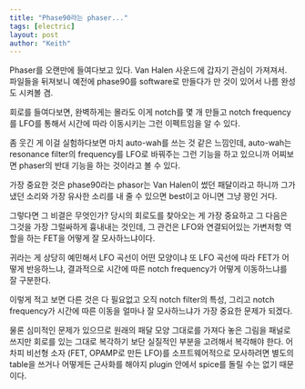 ```yaml
---
title: "Phase90라는 phaser..."
tags: [electric]
layout: post
author: "Keith"
---
```


Phaser를 오랜만에 들여다보고 있다. Van Halen 사운드에 갑자기 관심이 가져져서. 파일들을 뒤져보니 예전에 phase90를 software로 만들다가 만 것이 있어서 나름 완성도 시켜볼 겸.

회로를 들여다보면, 완벽하게는 몰라도 이게 notch를 몇 개 만들고 notch frequency를 LFO를 통해서 시간에 따라 이동시키는 그런 이펙트임을 알 수 있다. 

좀 웃긴 게 이걸 실험하다보면 마치 auto-wah를 쓰는 것 같은 느낌인데, auto-wah는 resonance filter의 frequency를 LFO로 바꿔주는 그런 기능을 하고 있으니까 어찌보면 phaser의 반대 기능을 하는 것이라고 볼 수 있다.

가장 중요한 것은 phase90라는 phasor는 Van Halen이 썼던 패달이라고 하니까 그가 냈던 소리와 가장 유사한 소리를 내 줄 수 있으면 best이고 아니면 그냥 꽝인 거다.

그렇다면 그 비결은 무엇인가? 당시의 회로도를 찾아오는 게 가장 중요하고 그 다음은 그것을 가장 그럴싸하게 흉내내는 것인데, 그 관건은 LFO와 연결되어있는 가변저항 역할을 하는 FET을 어떻게 잘 모사하느냐이다. 

귀라는 게 상당히 예민해서 LFO 곡선이 어떤 모양이냐 또 LFO 곡선에 따라 FET가 어떻게 반응하느냐, 결과적으로 시간에 따른 notch frequency가 어떻게 이동하느냐를 잘 구분한다. 

이렇게 적고 보면 다른 것은 다 필요없고 오직 notch filter의 특성, 그리고 notch frequency가 시간에 따른 이동을 얼마나 잘 모사하느냐가 가장 중요한 문제가 되겠다.

물론 심미적인 문제가 있으므로 원래의 패달 모양 그대로를 가져다 놓은 그림을 패널로 쓰지만 회로를 있는 그대로 복각하기 보단 실질적인 부분을 고려해서 복각해야 한다. 어차피 비선형 소자 (FET, OPAMP로 만든 LFO)를 소프트웨어적으로 모사하려면 별도의 table을 쓰거나 어떻게든 근사화를 해야지 plugin 안에서 spice를 돌릴 수는 없기 때문이다.

